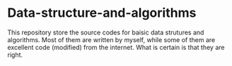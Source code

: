 # Data-structure-and-algorithms
This repository store the source codes for baisic data strutures and algorithms. Most of them are written by myself, while some of them are excellent code (modified) from the internet. What is certain is that they are right.
